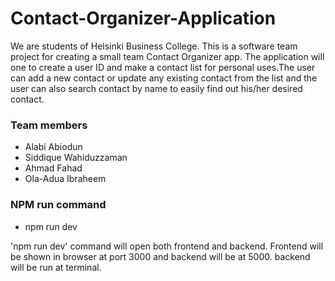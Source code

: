 # Contact-Organizer-Application

We are students of Helsinki Business College. This is a software team project for creating a small team Contact Organizer app. The application will one to create a user ID and make a contact list for personal uses. ​The user can add a new contact or update any existing contact from the list and the user can also search contact by name to easily find out his/her desired contact.

### Team members 
- Alabi Abiodun
- Siddique Wahiduzzaman
- Ahmad Fahad
- Ola-Adua Ibraheem

### NPM run command
- npm run dev

'npm run dev' command will open both frontend and backend. Frontend will be shown in browser at port 3000 and backend will be at 5000. backend will be run at terminal.